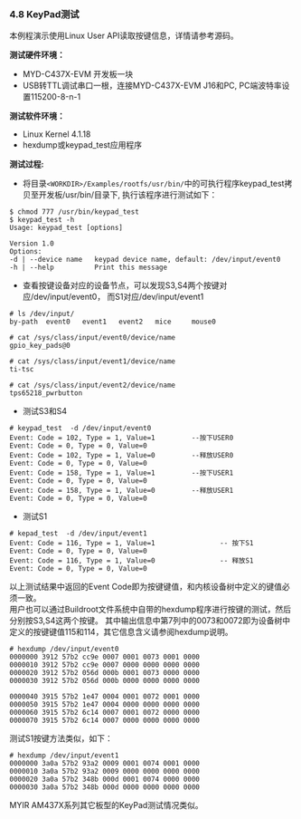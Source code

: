### 4.8 KeyPad测试

本例程演示使用Linux User API读取按键信息，详情请参考源码。

**测试硬件环境：**

* MYD-C437X-EVM 开发板一块  
* USB转TTL调试串口一根，连接MYD-C437X-EVM J16和PC, PC端波特率设置115200-8-n-1

**测试软件环境：**

* Linux Kernel 4.1.18   
* hexdump或keypad\_test应用程序  

**测试过程:**

* 将目录`<WORKDIR>/Examples/rootfs/usr/bin/`中的可执行程序keypad\_test拷贝至开发板/usr/bin/目录下, 执行该程序进行测试如下：

```
$ chmod 777 /usr/bin/keypad_test
$ keypad_test -h 
Usage: keypad_test [options]

Version 1.0
Options:
-d | --device name   keypad device name, default: /dev/input/event0
-h | --help          Print this message
```

* 查看按键设备对应的设备节点，可以发现S3,S4两个按键对应/dev/input/event0， 而S1对应/dev/input/event1

```
# ls /dev/input/
by-path  event0   event1   event2   mice     mouse0

# cat /sys/class/input/event0/device/name 
gpio_key_pads@0

# cat /sys/class/input/event1/device/name 
ti-tsc

# cat /sys/class/input/event2/device/name 
tps65218_pwrbutton
```

* 测试S3和S4  

```
# keypad_test  -d /dev/input/event0
Event: Code = 102, Type = 1, Value=1         --按下USER0
Event: Code = 0, Type = 0, Value=0
Event: Code = 102, Type = 1, Value=0         --释放USER0
Event: Code = 0, Type = 0, Value=0
Event: Code = 158, Type = 1, Value=1         --按下USER1
Event: Code = 0, Type = 0, Value=0
Event: Code = 158, Type = 1, Value=0         --释放USER1
Event: Code = 0, Type = 0, Value=0
```

* 测试S1  

```
# kepad_test  -d /dev/input/event1
Event: Code = 116, Type = 1, Value=1                -- 按下S1
Event: Code = 0, Type = 0, Value=0
Event: Code = 116, Type = 1, Value=0                -- 释放S1
Event: Code = 0, Type = 0, Value=0
```

以上测试结果中返回的Event Code即为按键键值，和内核设备树中定义的键值必须一致。  
用户也可以通过Buildroot文件系统中自带的hexdump程序进行按键的测试，然后分别按S3,S4这两个按键。 其中输出信息中第7列中的0073和0072即为设备树中定义的按键键值115和114，其它信息含义请参阅hexdump说明。

```
# hexdump /dev/input/event0
0000000 3912 57b2 cc9e 0007 0001 0073 0001 0000
0000010 3912 57b2 cc9e 0007 0000 0000 0000 0000
0000020 3912 57b2 056d 000b 0001 0073 0000 0000
0000030 3912 57b2 056d 000b 0000 0000 0000 0000

0000040 3915 57b2 1e47 0004 0001 0072 0001 0000
0000050 3915 57b2 1e47 0004 0000 0000 0000 0000
0000060 3915 57b2 6c14 0007 0001 0072 0000 0000
0000070 3915 57b2 6c14 0007 0000 0000 0000 0000
```

测试S1按键方法类似，如下：

```
# hexdump /dev/input/event1
0000000 3a0a 57b2 93a2 0009 0001 0074 0001 0000
0000010 3a0a 57b2 93a2 0009 0000 0000 0000 0000
0000020 3a0a 57b2 348b 000d 0001 0074 0000 0000
0000030 3a0a 57b2 348b 000d 0000 0000 0000 0000
```

MYIR AM437X系列其它板型的KeyPad测试情况类似。

